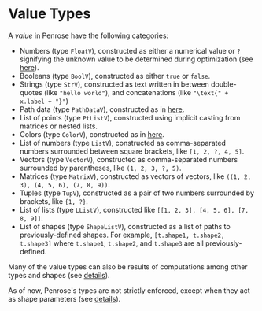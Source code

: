 # Value Types

A _value_ in Penrose have the following categories:

- Numbers (type `FloatV`), constructed as either a numerical value or `?` signifying the unknown value to be determined during optimization (see [here](usage#unknown-scalar)).
- Booleans (type `BoolV`), constructed as either `true` or `false`.
- Strings (type `StrV`), constructed as text written in between double-quotes (like `"hello world"`), and concatenations (like `"\text{" + x.label + "}"`)
- Path data (type `PathDataV`), constructed as in [here](shapes/path#defining-an-svg-path-using-d).
- List of points (type `PtListV`), constructed using implicit casting from matrices or nested lists.
- Colors (type `ColorV`), constructed as in [here](usage#colors).
- List of numbers (type `ListV`), constructed as comma-separated numbers surrounded between square brackets, like `[1, 2, ?, 4, 5]`.
- Vectors (type `VectorV`), constructed as comma-separated numbers surrounded by parentheses, like `(1, 2, 3, ?, 5)`.
- Matrices (type `MatrixV`), constructed as vectors of vectors, like `((1, 2, 3), (4, 5, 6), (7, 8, 9))`.
- Tuples (type `TupV`), constructed as a pair of two numbers surrounded by brackets, like `{1, ?}`.
- List of lists (type `LListV`), constructed like `[[1, 2, 3], [4, 5, 6], [7, 8, 9]]`.
- List of shapes (type `ShapeListV`), constructed as a list of paths to previously-defined shapes. For example, `[t.shape1, t.shape2, t.shape3]` where `t.shape1`, `t.shape2`, and `t.shape3` are all previously-defined.

Many of the value types can also be results of computations among other types and shapes (see [details](usage#expressions-and-their-types)).

As of now, Penrose's types are not strictly enforced, except when they act as shape parameters (see [details](shapes-overview#strict-typing-on-shape-parameters)).
